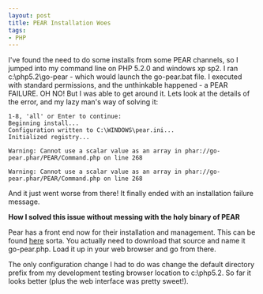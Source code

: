 ```yaml
---
layout: post
title: PEAR Installation Woes
tags:
- PHP
---
```

I've found the need to do some installs from some PEAR channels, so I jumped into my command line on PHP 5.2.0 and windows xp sp2.  I ran c:\php5.2\go-pear - which would launch the go-pear.bat file.  I executed with standard permissions, and the unthinkable happened - a PEAR FAILURE.  OH NO!  But I was able to get around it.  Lets look at the details of the error, and my lazy man's way of solving it:
    
    1-8, 'all' or Enter to continue:
    Beginning install...
    Configuration written to C:\WINDOWS\pear.ini...
    Initialized registry...
    
    Warning: Cannot use a scalar value as an array in phar://go-pear.phar/PEAR/Command.php on line 268
    
    Warning: Cannot use a scalar value as an array in phar://go-pear.phar/PEAR/Command.php on line 268

And it just went worse from there!  It finally ended with an installation failure message.

**How I solved this issue without messing with the holy binary of PEAR**

Pear has a front end now for their installation and management.  This can be found [here](http://pear.php.net/go-pear) sorta.  You actually need to download that source and name it go-pear.php.  Load it up in your web browser and go from there.

The only configuration change I had to do was change the default directory prefix from my development testing browser location to c:\php5.2.  So far it looks better (plus the web interface was pretty sweet!).
